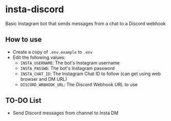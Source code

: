 # insta-discord
Basic Instagram bot that sends messages from a chat to a Discord webhook

## How to use
- Create a copy of `.env.example` to `.env` 
- Edit the following values:
	- `INSTA_USERNAME`: The bot's Instagram username
	- `INSTA_PASSWD`: The bot's Instagram password
	- `INSTA_CHAT_ID`: The Instagram Chat ID to follow (can get using web browser and DM URL) 
	- `DISCORD_WRBHOOK_URL`: The Discord Webhook URL to use

## TO-DO List
- Send Discord messages from channel to Insta DM